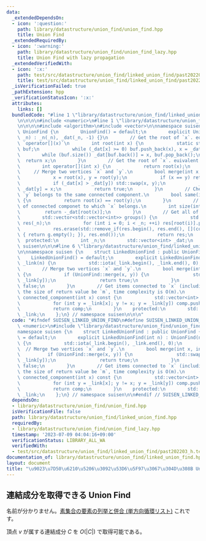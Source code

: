 ```yaml
---
data:
  _extendedDependsOn:
  - icon: ':question:'
    path: library/datastructure/union_find/union_find.hpp
    title: Union Find
  _extendedRequiredBy:
  - icon: ':warning:'
    path: library/datastructure/union_find/union_find_lazy.hpp
    title: Union Find with lazy propagation
  _extendedVerifiedWith:
  - icon: ':x:'
    path: test/src/datastructure/union_find/linked_union_find/past202203_h.test.cpp
    title: test/src/datastructure/union_find/linked_union_find/past202203_h.test.cpp
  _isVerificationFailed: true
  _pathExtension: hpp
  _verificationStatusIcon: ':x:'
  attributes:
    links: []
  bundledCode: "#line 1 \"library/datastructure/union_find/linked_union_find.hpp\"\
    \n\n\n\n#include <numeric>\n#line 1 \"library/datastructure/union_find/union_find.hpp\"\
    \n\n\n\n#include <algorithm>\n#include <vector>\n\nnamespace suisen {\n    struct\
    \ UnionFind {\n        UnionFind() = default;\n        explicit UnionFind(int\
    \ _n) : _n(_n), _dat(_n, -1) {}\n        // Get the root of `x`. equivalent to\
    \ `operator[](x)`\n        int root(int x) {\n            static std::vector<int>\
    \ buf;\n            while (_dat[x] >= 0) buf.push_back(x), x = _dat[x];\n    \
    \        while (buf.size()) _dat[buf.back()] = x, buf.pop_back();\n          \
    \  return x;\n        }\n        // Get the root of `x`. euivalent to `root(x)`\n\
    \        int operator[](int x) {\n            return root(x);\n        }\n   \
    \     // Merge two vertices `x` and `y`.\n        bool merge(int x, int y) {\n\
    \            x = root(x), y = root(y);\n            if (x == y) return false;\n\
    \            if (_dat[x] > _dat[y]) std::swap(x, y);\n            _dat[x] += _dat[y],\
    \ _dat[y] = x;\n            return true;\n        }\n        // Check if `x` and\
    \ `y` belongs to the same connected component.\n        bool same(int x, int y)\
    \ {\n            return root(x) == root(y);\n        }\n        // Get the size\
    \ of connected componet to which `x` belongs.\n        int size(int x) {\n   \
    \         return -_dat[root(x)];\n        }\n        // Get all of connected components.\n\
    \        std::vector<std::vector<int>> groups() {\n            std::vector<std::vector<int>>\
    \ res(_n);\n            for (int i = 0; i < _n; ++i) res[root(i)].push_back(i);\n\
    \            res.erase(std::remove_if(res.begin(), res.end(), [](const auto& g)\
    \ { return g.empty(); }), res.end());\n            return res;\n        }\n  \
    \  protected:\n        int _n;\n        std::vector<int> _dat;\n    };\n} // namespace\
    \ suisen\n\n\n#line 6 \"library/datastructure/union_find/linked_union_find.hpp\"\
    \n\nnamespace suisen {\n    struct LinkedUnionFind : public UnionFind {\n    \
    \    LinkedUnionFind() = default;\n        explicit LinkedUnionFind(int n) : UnionFind(n),\
    \ _link(n) {\n            std::iota(_link.begin(), _link.end(), 0);\n        }\n\
    \        // Merge two vertices `x` and `y`.\n        bool merge(int x, int y)\
    \ {\n            if (UnionFind::merge(x, y)) {\n                std::swap(_link[x],\
    \ _link[y]);\n                return true;\n            }\n            return\
    \ false;\n        }\n        // Get items connected to `x` (including `x`). Let\
    \ the size of return value be `m`, time complexity is O(m).\n        std::vector<int>\
    \ connected_component(int x) const {\n            std::vector<int> comp{ x };\n\
    \            for (int y = _link[x]; y != x; y = _link[y]) comp.push_back(y);\n\
    \            return comp;\n        }\n    protected:\n        std::vector<int>\
    \ _link;\n    };\n} // namespace suisen\n\n\n"
  code: "#ifndef SUISEN_LINKED_UNION_FIND\n#define SUISEN_LINKED_UNION_FIND\n\n#include\
    \ <numeric>\n#include \"library/datastructure/union_find/union_find.hpp\"\n\n\
    namespace suisen {\n    struct LinkedUnionFind : public UnionFind {\n        LinkedUnionFind()\
    \ = default;\n        explicit LinkedUnionFind(int n) : UnionFind(n), _link(n)\
    \ {\n            std::iota(_link.begin(), _link.end(), 0);\n        }\n      \
    \  // Merge two vertices `x` and `y`.\n        bool merge(int x, int y) {\n  \
    \          if (UnionFind::merge(x, y)) {\n                std::swap(_link[x],\
    \ _link[y]);\n                return true;\n            }\n            return\
    \ false;\n        }\n        // Get items connected to `x` (including `x`). Let\
    \ the size of return value be `m`, time complexity is O(m).\n        std::vector<int>\
    \ connected_component(int x) const {\n            std::vector<int> comp{ x };\n\
    \            for (int y = _link[x]; y != x; y = _link[y]) comp.push_back(y);\n\
    \            return comp;\n        }\n    protected:\n        std::vector<int>\
    \ _link;\n    };\n} // namespace suisen\n\n#endif // SUISEN_LINKED_UNION_FIND\n"
  dependsOn:
  - library/datastructure/union_find/union_find.hpp
  isVerificationFile: false
  path: library/datastructure/union_find/linked_union_find.hpp
  requiredBy:
  - library/datastructure/union_find/union_find_lazy.hpp
  timestamp: '2023-07-09 04:04:16+09:00'
  verificationStatus: LIBRARY_ALL_WA
  verifiedWith:
  - test/src/datastructure/union_find/linked_union_find/past202203_h.test.cpp
documentation_of: library/datastructure/union_find/linked_union_find.hpp
layout: document
title: "\u9023\u7D50\u6210\u5206\u3092\u53D6\u5F97\u3067\u304D\u308B Union Find"
---
```

## 連結成分を取得できる Union Find

名前が分かりません。[素集合の要素の列挙と併合 (単方向循環リスト)](https://noshi91.hatenablog.com/entry/2019/07/19/180606) これです。

頂点 $v$ が属する連結成分 $C$ を $O(\vert C\vert)$ で取得可能である。
